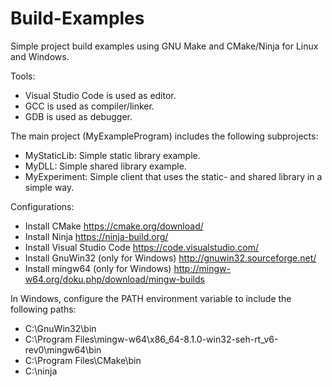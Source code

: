# Build-Examples
Simple project build examples using GNU Make and CMake/Ninja for Linux and Windows.

Tools:
- Visual Studio Code is used as editor.
- GCC is used as compiler/linker.
- GDB is used as debugger.

The main project (MyExampleProgram) includes the following subprojects:
- MyStaticLib: Simple static library example.
- MyDLL: Simple shared library example.
- MyExperiment: Simple client that uses the static- and shared library in a simple way.

Configurations:
- Install CMake https://cmake.org/download/
- Install Ninja https://ninja-build.org/
- Install Visual Studio Code https://code.visualstudio.com/
- Install GnuWin32 (only for Windows) http://gnuwin32.sourceforge.net/
- Install mingw64 (only for Windows) http://mingw-w64.org/doku.php/download/mingw-builds

In Windows, configure the PATH environment variable to include the following paths:
- C:\GnuWin32\bin
- C:\Program Files\mingw-w64\x86_64-8.1.0-win32-seh-rt_v6-rev0\mingw64\bin
- C:\Program Files\CMake\bin
- C:\ninja
